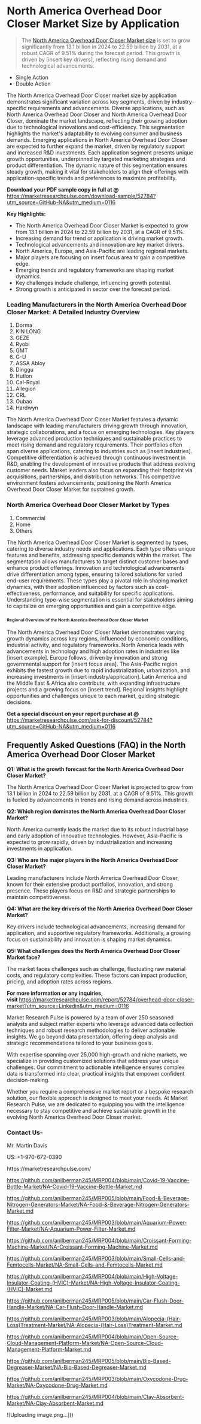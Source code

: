 <h1>North America Overhead Door Closer Market&nbsp;Size by Application</h1><blockquote><p>The <a href="https://marketresearchpulse.com/download-sample/52784?utm_source=GitHub-NA&amp;utm_medium=0116">North America Overhead Door Closer Market size</a> is set to grow significantly from 13.1 billion in 2024 to 22.59 billion by 2031, at a robust CAGR of 9.51% during the forecast period. This growth is driven by [insert key drivers], reflecting rising demand and technological advancements.</p></blockquote><ul><li>Single Action<li> Double Action</li></ul><p>The North America Overhead Door Closer market size by application demonstrates significant variation across key segments, driven by industry-specific requirements and advancements. Diverse applications, such as North America Overhead Door Closer and North America Overhead Door Closer, dominate the market landscape, reflecting their growing adoption due to technological innovations and cost-efficiency. This segmentation highlights the market's adaptability to evolving consumer and business demands. Emerging applications in North America Overhead Door Closer are expected to further expand the market, driven by regulatory support and increased R&D investments. Each application segment presents unique growth opportunities, underpinned by targeted marketing strategies and product differentiation. The dynamic nature of this segmentation ensures steady growth, making it vital for stakeholders to align their offerings with application-specific trends and preferences to maximize profitability.</p><p><strong>Download your PDF sample copy in full at @ </strong><a href="https://marketresearchpulse.com/download-sample/52784?utm_source=GitHub-NA&amp;utm_medium=0116">https://marketresearchpulse.com/download-sample/52784?utm_source=GitHub-NA&amp;utm_medium=0116</a></p><p><strong>Key Highlights: </strong></p><ul><li>The North America Overhead Door Closer Market is expected to grow from 13.1 billion in 2024 to 22.59 billion by 2031, at a CAGR of 9.51%.</li><li>Increasing demand for trend or application is driving market growth.</li><li>Technological advancements and innovation are key market drivers.</li><li>North America, Europe, and Asia-Pacific are leading regional markets.</li><li>Major players are focusing on insert focus area to gain a competitive edge.</li><li>Emerging trends and regulatory frameworks are shaping market dynamics.</li><li>Key challenges include challenge, influencing growth potential.</li><li>Strong growth is anticipated in sector over the forecast period.</li></ul><h3>Leading Manufacturers in the North America Overhead Door Closer Market: A Detailed Industry Overview</h3><ol><li>Dorma</li><li>KIN LONG</li><li>GEZE</li><li>Ryobi</li><li>GMT</li><li>G-U</li><li>ASSA Abloy</li><li>Dinggu</li><li>Hutlon</li><li>Cal-Royal</li><li>Allegion</li><li>CRL</li><li>Oubao</li><li>Hardwyn</li></ol><div class="flex max-w-full flex-col flex-grow"><div class="min-h-8 text-message flex w-full flex-col items-end gap-2 whitespace-normal break-words [.text-message+&amp;]:mt-5" dir="auto" data-message-author-role="assistant" data-message-id="fd8432e4-4910-450d-b182-61b7bfb0a01f" data-message-model-slug="gpt-4o"><div class="flex w-full flex-col gap-1 empty:hidden first:pt-[3px]"><div class="markdown prose w-full break-words dark:prose-invert light"><p>The North America Overhead Door Closer Market features a dynamic landscape with leading manufacturers driving growth through innovation, strategic collaborations, and a focus on emerging technologies. Key players leverage advanced production techniques and sustainable practices to meet rising demand and regulatory requirements. Their portfolios often span diverse applications, catering to industries such as [insert industries]. Competitive differentiation is achieved through continuous investment in R&amp;D, enabling the development of innovative products that address evolving customer needs. Market leaders also focus on expanding their footprint via acquisitions, partnerships, and distribution networks. This competitive environment fosters advancements, positioning the North America Overhead Door Closer Market for sustained growth.</p></div></div></div></div><h3>North America Overhead Door Closer Market by Types</h3><ol><li>Commercial<li> Home<li> Others</li></ol><div class="flex max-w-full flex-col flex-grow"><div class="min-h-8 text-message flex w-full flex-col items-end gap-2 whitespace-normal break-words [.text-message+&amp;]:mt-5" dir="auto" data-message-author-role="assistant" data-message-id="084470be-0bb7-4664-bddf-5156b4f41249" data-message-model-slug="gpt-4o-mini"><div class="flex w-full flex-col gap-1 empty:hidden first:pt-[3px]"><div class="markdown prose w-full break-words dark:prose-invert light"><p>The North America Overhead Door Closer Market is segmented by types, catering to diverse industry needs and applications. Each type offers unique features and benefits, addressing specific demands within the market. The segmentation allows manufacturers to target distinct customer bases and enhance product offerings. Innovation and technological advancements drive differentiation among types, ensuring tailored solutions for varied end-user requirements. These types play a pivotal role in shaping market dynamics, with their adoption influenced by factors such as cost-effectiveness, performance, and suitability for specific applications. Understanding type-wise segmentation is essential for stakeholders aiming to capitalize on emerging opportunities and gain a competitive edge.</p></div></div></div></div><h3><span style="font-size: 11px;">Regional Overview of the North America Overhead Door Closer Market</span></h3><div class="flex max-w-full flex-col flex-grow"><div class="min-h-8 text-message flex w-full flex-col items-end gap-2 whitespace-normal break-words [.text-message+&amp;]:mt-5" dir="auto" data-message-author-role="assistant" data-message-id="e9038762-ce64-4e30-91c9-9bd413514231" data-message-model-slug="gpt-4o-mini"><div class="flex w-full flex-col gap-1 empty:hidden first:pt-[3px]"><div class="markdown prose w-full break-words dark:prose-invert light"><p>The North America Overhead Door Closer Market demonstrates varying growth dynamics across key regions, influenced by economic conditions, industrial activity, and regulatory frameworks. North America leads with advancements in technology and high adoption rates in industries like [insert example]. Europe follows, driven by innovation and strong governmental support for [insert focus area]. The Asia-Pacific region exhibits the fastest growth due to rapid industrialization, urbanization, and increasing investments in [insert industry/application]. Latin America and the Middle East &amp; Africa also contribute, with expanding infrastructure projects and a growing focus on [insert trend]. Regional insights highlight opportunities and challenges unique to each market, guiding strategic decisions.</p></div></div></div></div><p><strong>Get a special discount on your report purchase at @ </strong><a href="https://marketresearchpulse.com/ask-for-discount/52784?utm_source=GitHub-NA&amp;utm_medium=0116">https://marketresearchpulse.com/ask-for-discount/52784?utm_source=GitHub-NA&amp;utm_medium=0116</a></p><h2>Frequently Asked Questions (FAQ) in the North America Overhead Door Closer Market</h2><p><strong>Q1: What is the growth forecast for the North America Overhead Door Closer Market?</strong></p><p>The North America Overhead Door Closer Market is projected to grow from 13.1 billion in 2024 to 22.59 billion by 2031, at a CAGR of 9.51%. This growth is fueled by advancements in trends and rising demand across industries.</p><p><strong>Q2: Which region dominates the North America Overhead Door Closer Market?</strong></p><p>North America currently leads the market due to its robust industrial base and early adoption of innovative technologies. However, Asia-Pacific is expected to grow rapidly, driven by industrialization and increasing investments in application.</p><p><strong>Q3: Who are the major players in the North America Overhead Door Closer Market?</strong></p><p>Leading manufacturers include North America Overhead Door Closer, known for their extensive product portfolios, innovation, and strong presence. These players focus on R&amp;D and strategic partnerships to maintain competitiveness.</p><p><strong>Q4: What are the key drivers of the North America Overhead Door Closer Market?</strong></p><p>Key drivers include technological advancements, increasing demand for application, and supportive regulatory frameworks. Additionally, a growing focus on sustainability and innovation is shaping market dynamics.</p><p><strong>Q5: What challenges does the North America Overhead Door Closer Market face?</strong></p><p>The market faces challenges such as challenge, fluctuating raw material costs, and regulatory complexities. These factors can impact production, pricing, and adoption rates across regions.</p><p><strong>For more information or any inquiries, visit&nbsp;</strong><a href="https://marketresearchpulse.com/report/52784/overhead-door-closer-market?utm_source=Linkedin&utm_medium=0116">https://marketresearchpulse.com/report/52784/overhead-door-closer-market?utm_source=Linkedin&utm_medium=0116</a></p><p>Market Research Pulse is powered by a team of over 250 seasoned analysts and subject matter experts who leverage advanced data collection techniques and robust research methodologies to deliver actionable insights. We go beyond data presentation, offering deep analysis and strategic recommendations tailored to your business goals.</p><p>With expertise spanning over 25,000 high-growth and niche markets, we specialize in providing customized solutions that address your unique challenges. Our commitment to actionable intelligence ensures complex data is transformed into clear, practical insights that empower confident decision-making.</p><p>Whether you require a comprehensive market report or a bespoke research solution, our flexible approach is designed to meet your needs. At Market Research Pulse, we are dedicated to equipping you with the intelligence necessary to stay competitive and achieve sustainable growth in the evolving North America Overhead Door Closer market.</p><h3><strong>Contact Us-</strong></h3><p>Mr. Martin Davis</p><p>US: +1-970-672-0390</p><p>https://marketresearchpulse.com/</p><p><a href="https://github.com/anilberman245/MRP004/blob/main/Covid-19-Vaccine-Bottle-Market/NA-Covid-19-Vaccine-Bottle-Market.md">https://github.com/anilberman245/MRP004/blob/main/Covid-19-Vaccine-Bottle-Market/NA-Covid-19-Vaccine-Bottle-Market.md</a></p><p><a href="https://github.com/anilberman245/MRP005/blob/main/Food-&-Beverage-Nitrogen-Generators-Market/NA-Food-&-Beverage-Nitrogen-Generators-Market.md">https://github.com/anilberman245/MRP005/blob/main/Food-&-Beverage-Nitrogen-Generators-Market/NA-Food-&-Beverage-Nitrogen-Generators-Market.md</a></p><p><a href="https://github.com/anilberman245/MRP003/blob/main/Aquarium-Power-Filter-Market/NA-Aquarium-Power-Filter-Market.md">https://github.com/anilberman245/MRP003/blob/main/Aquarium-Power-Filter-Market/NA-Aquarium-Power-Filter-Market.md</a></p><p><a href="https://github.com/anilberman245/MRP004/blob/main/Croissant-Forming-Machine-Market/NA-Croissant-Forming-Machine-Market.md">https://github.com/anilberman245/MRP004/blob/main/Croissant-Forming-Machine-Market/NA-Croissant-Forming-Machine-Market.md</a></p><p><a href="https://github.com/anilberman245/MRP003/blob/main/Small-Cells-and-Femtocells-Market/NA-Small-Cells-and-Femtocells-Market.md">https://github.com/anilberman245/MRP003/blob/main/Small-Cells-and-Femtocells-Market/NA-Small-Cells-and-Femtocells-Market.md</a></p><p><a href="https://github.com/anilberman245/MRP004/blob/main/High-Voltage-Insulator-Coating-(HVIC)-Market/NA-High-Voltage-Insulator-Coating-(HVIC)-Market.md">https://github.com/anilberman245/MRP004/blob/main/High-Voltage-Insulator-Coating-(HVIC)-Market/NA-High-Voltage-Insulator-Coating-(HVIC)-Market.md</a></p><p><a href="https://github.com/anilberman245/MRP005/blob/main/Car-Flush-Door-Handle-Market/NA-Car-Flush-Door-Handle-Market.md">https://github.com/anilberman245/MRP005/blob/main/Car-Flush-Door-Handle-Market/NA-Car-Flush-Door-Handle-Market.md</a></p><p><a href="https://github.com/anilberman245/MRP003/blob/main/Alopecia-(Hair-Loss)Treatment-Market/NA-Alopecia-(Hair-Loss)Treatment-Market.md">https://github.com/anilberman245/MRP003/blob/main/Alopecia-(Hair-Loss)Treatment-Market/NA-Alopecia-(Hair-Loss)Treatment-Market.md</a></p><p><a href="https://github.com/anilberman245/MRP004/blob/main/Open-Source-Cloud-Management-Platform-Market/NA-Open-Source-Cloud-Management-Platform-Market.md">https://github.com/anilberman245/MRP004/blob/main/Open-Source-Cloud-Management-Platform-Market/NA-Open-Source-Cloud-Management-Platform-Market.md</a></p><p><a href="https://github.com/anilberman245/MRP005/blob/main/Bio-Based-Degreaser-Market/NA-Bio-Based-Degreaser-Market.md">https://github.com/anilberman245/MRP005/blob/main/Bio-Based-Degreaser-Market/NA-Bio-Based-Degreaser-Market.md</a></p><p><a href="https://github.com/anilberman245/MRP003/blob/main/Oxycodone-Drug-Market/NA-Oxycodone-Drug-Market.md">https://github.com/anilberman245/MRP003/blob/main/Oxycodone-Drug-Market/NA-Oxycodone-Drug-Market.md</a></p><p><a href="https://github.com/anilberman245/MRP004/blob/main/Clay-Absorbent-Market/NA-Clay-Absorbent-Market.md">https://github.com/anilberman245/MRP004/blob/main/Clay-Absorbent-Market/NA-Clay-Absorbent-Market.md</a></p>
![Uploading image.png…]()
